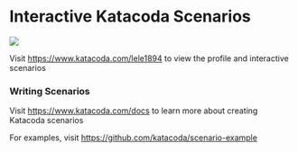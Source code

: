 # Interactive Katacoda Scenarios

[![](http://shields.katacoda.com/katacoda/lele1894/count.svg)](https://www.katacoda.com/lele1894 "Get your profile on Katacoda.com")

Visit https://www.katacoda.com/lele1894 to view the profile and interactive scenarios

### Writing Scenarios
Visit https://www.katacoda.com/docs to learn more about creating Katacoda scenarios

For examples, visit https://github.com/katacoda/scenario-example
